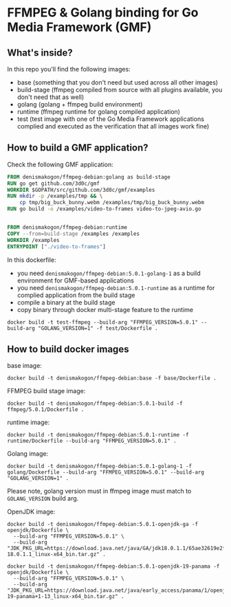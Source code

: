 # FFMPEG & Golang binding for Go Media Framework (GMF)

## What's inside?

In this repo you'll find the following images:

 - base (something that you don't need but used across all other images)
 - build-stage (ffmpeg compiled from source with all plugins available, you don't need that as well)
 - golang (golang + ffmpeg build environment)
 - runtime (ffmpeg runtime for golang compiled application)
 - test (test image with one of the Go Media Framework applications complied and executed as the verification that all images work fine)

## How to build a GMF application?

Check the following GMF application:

```dockerfile
FROM denismakogon/ffmpeg-debian:golang as build-stage
RUN go get github.com/3d0c/gmf
WORKDIR $GOPATH/src/github.com/3d0c/gmf/examples
RUN mkdir -p /examples/tmp && \
    cp tmp/big_buck_bunny.webm /examples/tmp/big_buck_bunny.webm
RUN go build -o /examples/video-to-frames video-to-jpeg-avio.go


FROM denismakogon/ffmpeg-debian:runtime
COPY --from=build-stage /examples /examples
WORKDIR /examples
ENTRYPOINT ["./video-to-frames"]
```

In this dockerfile:

 - you need `denismakogon/ffmpeg-debian:5.0.1-golang-1` as a build environment for GMF-based applications
 - you need `denismakogon/ffmpeg-debian:5.0.1-runtime` as a runtime for complied application from the build stage
 - compile a binary at the build stage
 - copy binary through docker multi-stage feature to the runtime

```shell
docker build -t test-ffmpeg --build-arg "FFMPEG_VERSION=5.0.1" --build-arg "GOLANG_VERSION=1" -f test/Dockerfile .
```

## How to build docker images

base image:
```shell
docker build -t denismakogon/ffmpeg-debian:base -f base/Dockerfile .
```

FFMPEG build stage image:
```shell
docker build -t denismakogon/ffmpeg-debian:5.0.1-build -f ffmpeg/5.0.1/Dockerfile .
```

runtime image:
```shell
docker build -t denismakogon/ffmpeg-debian:5.0.1-runtime -f runtime/Dockerfile --build-arg "FFMPEG_VERSION=5.0.1" .
```

Golang image:
```shell
docker build -t denismakogon/ffmpeg-debian:5.0.1-golang-1 -f golang/Dockerfile --build-arg "FFMPEG_VERSION=5.0.1" --build-arg "GOLANG_VERSION=1" .
```
Please note, golang version must in ffmpeg image must match to `GOLANG_VERSION` build arg.

OpenJDK image:
```shell
docker build -t denismakogon/ffmpeg-debian:5.0.1-openjdk-ga -f openjdk/Dockerfile \
  --build-arg "FFMPEG_VERSION=5.0.1" \
  --build-arg "JDK_PKG_URL=https://download.java.net/java/GA/jdk18.0.1.1/65ae32619e2f40f3a9af3af1851d6e19/2/GPL/openjdk-18.0.1.1_linux-x64_bin.tar.gz" .
```

```shell
docker build -t denismakogon/ffmpeg-debian:5.0.1-openjdk-19-panama -f openjdk/Dockerfile \
  --build-arg "FFMPEG_VERSION=5.0.1" \
  --build-arg "JDK_PKG_URL=https://download.java.net/java/early_access/panama/1/openjdk-19-panama+1-13_linux-x64_bin.tar.gz" .
```
